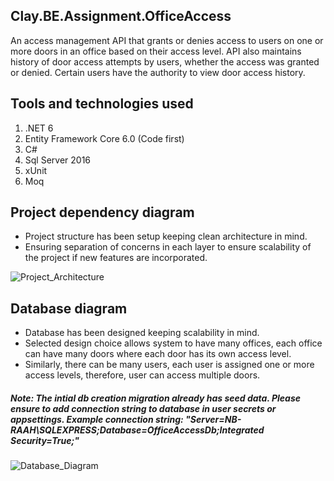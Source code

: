 ## Clay.BE.Assignment.OfficeAccess
An access management API that grants or denies access to users on one or more doors in an office based on their access level.
API also maintains history of door access attempts by users, whether the access was granted or denied.
Certain users have the authority to view door access history.

## Tools and technologies used
1. .NET 6
2. Entity Framework Core 6.0 (Code first)
3. C#
4. Sql Server 2016
5. xUnit
6. Moq

## Project dependency diagram
- Project structure has been setup keeping clean architecture in mind.
- Ensuring separation of concerns in each layer to ensure scalability of the project if new features are incorporated.

![Project_Architecture](https://user-images.githubusercontent.com/16301198/209124032-4f76aeb4-eed1-4a07-9477-eb25d1eb20cd.png)

## Database diagram
- Database has been designed keeping scalability in mind.
- Selected design choice allows system to have many offices, each office can have many doors where each door has its own access level.
- Similarly, there can be many users, each user is assigned one or more access levels, therefore, user can access multiple doors.
##### Note: The intial db creation migration already has seed data. Please ensure to add connection string to database in user secrets or appsettings. Example connection string: "Server=NB-RAAH\\SQLEXPRESS;Database=OfficeAccessDb;Integrated Security=True;"

![Database_Diagram](https://user-images.githubusercontent.com/16301198/209124134-f901a934-60f4-467f-a2d4-1d4c8ef24901.png)


